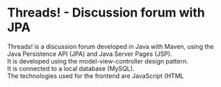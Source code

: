 # Threads! - Discussion forum with JPA
Threads! is a discussion forum developed in Java with Maven, using the Java Persistence API (JPA) and Java Server Pages (JSP). <br>
It is developed using the model-view-controller design pattern.<br>
It is connected to a local database (MySQL). <br>
The technologies used for the frontend are JavaScript (HTML <script> tags), HTML and CSS.
## Login Page
When the program is executed, the first page is the login page. <br>
Registered users can access by filling in their details, and there is a link to the sign up page.
![loginPage](https://github.com/abuindario/ThreadsJPA/assets/92298516/ee3869a3-ef73-49e7-aa7f-ab8ed33562bf)
The 'Already logged-in' link and the 'Terminate session' button are used to check the HTTP Session if there is a user logged-in and to force the Servlet to terminate the existing session (log out the user).
## Sign up Page
On the sign up page, users can register by filling in their details.
![signupPage](https://github.com/abuindario/ThreadsJPA/assets/92298516/8093c690-6126-4cb3-9b2b-bad900ac10b0)
All fields are mandatory, and they may have special checks:
- Text fields can not be null nor filled with blank spaces.
- The password must have a capital letter, a number, and must be at least 8 character long.
- The password must be the same on both fields to complete the registration.
![signupPage_validatePassword](https://github.com/abuindario/ThreadsJPA/assets/92298516/a0ac970f-e2c0-4c88-bc1b-bbd979e332eb)
![signupPage_matchPassword](https://github.com/abuindario/ThreadsJPA/assets/92298516/8399ba19-02e3-41bf-9664-2af341c207b7)
## Threads Page
At the top of the page, the current logged user, a logout button, and a link to return to the login page (without logging out the user). This section is always fixed at the top of the page during user scrolling. <br>
The Threads table contains the Thread name, actions that can be performed on the Thread, the author of the Thread, the publication date, and the number of messages in a Thread.<br>
The table header is stuck at the top of the page during user scrolling.
![threadsPage](https://github.com/abuindario/ThreadsJPA/assets/92298516/6c32efe0-60bf-4471-88d0-09678596aa5e)
- Thread's name can be modified only by their author. If the user logged in is the author, the 'Edit' button will be available in the 'Actions' column.
- Threads can only be deleted by their author. If the user logged in is the author, the 'Delete' button will be available in the 'Actions' column.
- All users can access a Thread to read the messages that are posted by using the 'Access' button.
- New Threads are displayed first.
- The last row of the table allow users to post a new Thread.
## Thread Messages
At the top of the page, the current logged user, a logout button, and a link to return to the Threads page. This section is always fixed at the top of the page during user scrolling. <br>
The Thread table contains the message posted, actions that can be performed on the message, the author of the message, and the publication date.<br>
The table header is stuck at the top of the page during user scrolling.
![messagesPage](https://github.com/abuindario/ThreadsJPA/assets/92298516/7aeb6f13-741c-4309-bd54-9cb8a28eda42)
- Messages can be edited only by their author. If the user logged in is the author, the 'Edit' button will be available in the 'Actions' column.
- Messages can only be deleted by their author. If the user logged in is the author, the 'Delete' button will be available in the 'Actions' column.
- Old messages are displayed first.
- The last row of the table allow users to post a new message in a Thread.
